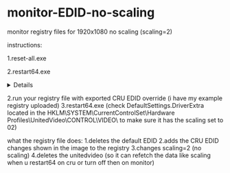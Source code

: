 # monitor-EDID-no-scaling
monitor registry files for 1920x1080 no scaling (scaling=2)

instructions: 

1.reset-all.exe

2.restart64.exe
<details>(you have to do this before running registry file otherwise it does weird stuff im not sure about you can try doing it after to see how it feels) (reason being reset-all.exe delets graphicsdriver contents and EDID content, and other places in registry fetch data from there, if you dont restart64 and instead try to update edid i am not sure what happens i need to learn more)
  </details>
  
2.run your registry file with exported CRU EDID override (i have my example registry uploaded)
3.restart64.exe (check DefaultSettings.DriverExtra located in the HKLM\SYSTEM\CurrentControlSet\Hardware Profiles\UnitedVideo\CONTROL\VIDEO\ to make sure it has the scaling set to 02)

what the registry file does:
1.deletes the default EDID
2.adds the CRU EDID changes shown in the image to the registry
3.changes scaling=2 (no scaling)
4.deletes the unitedvideo (so it can refetch the data like scaling when u restart64 on cru or turn off then on monitor)
